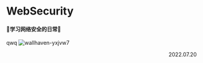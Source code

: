 # WebSecurity
#### 🌈学习网络安全的日常🫡
   qwq
![wallhaven-yxjvw7](https://cdn.staticaly.com/gh/Bssn520/Images@master/Test/wallhaven-yxjvw7.4xj7sm2m0tc0.webp)
<p align="right">2022.07.20</p>
